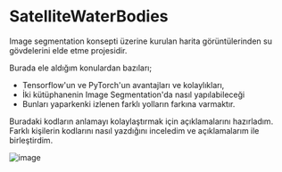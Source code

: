 # SatelliteWaterBodies

Image segmentation konsepti üzerine kurulan harita görüntülerinden su gövdelerini elde etme projesidir.

Burada ele aldığım konulardan bazıları;
- Tensorflow'un ve PyTorch'un avantajları ve kolaylıkları, 
- İki kütüphanenin Image Segmentation'da nasıl yapılabileceği 
- Bunları yaparkenki izlenen farklı yolların farkına varmaktır. 

Buradaki kodların anlamayı kolaylaştırmak için açıklamalarını hazırladım. Farklı kişilerin kodlarını nasıl yazdığını inceledim ve açıklamalarım ile birleştirdim.  

![image](https://user-images.githubusercontent.com/74925286/182446367-54bd1a13-c2d8-46c8-acaf-bdac156c0db7.png)


